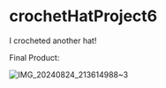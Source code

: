 # crochetHatProject6

I crocheted another hat!

Final Product:

![IMG_20240824_213614988~3](https://github.com/user-attachments/assets/ec91de43-62ec-431e-908e-2783faa9a899)
